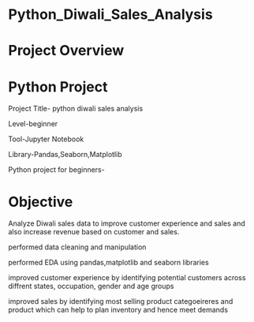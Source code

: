 # Python_Diwali_Sales_Analysis
# Project Overview 
# Python Project

Project Title- python diwali sales analysis 

Level-beginner


Tool-Jupyter Notebook

Library-Pandas,Seaborn,Matplotlib


Python project for beginners-  

# Objective

Analyze Diwali sales data to improve customer experience and sales and also increase revenue based on customer and sales.


performed data cleaning and manipulation

performed EDA using pandas,matplotlib and seaborn libraries 

improved customer experience by identifying potential customers across diffrent states, occupation, gender and age groups

improved sales by identifying most selling product categoeireres and product which can help to plan inventory and hence meet demands
